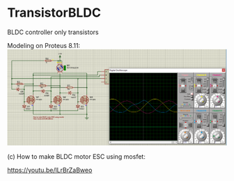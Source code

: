 # TransistorBLDC
BLDC controller only transistors

Modeling on Proteus 8.11:
![Modeling on Proteus 8.11](https://raw.githubusercontent.com/techn0man1ac/TransistorBLDC/main/Modeling.PNG)

(c) How to make BLDC motor ESC using mosfet:

https://youtu.be/lLrBrZaBweo


